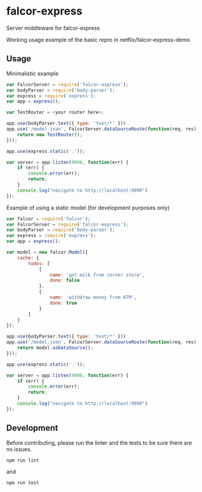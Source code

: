# falcor-express
Server middleware for falcor-express

Working usage example of the basic repro in netflix/falcor-express-demo

## Usage
Minimalistic example

```javascript
var FalcorServer = require('falcor-express');
var bodyParser = require('body-parser');
var express = require('express');
var app = express();

var TestRouter = <your router here>;

app.use(bodyParser.text({ type: 'text/*' }))
app.use('/model.json', FalcorServer.dataSourceRoute(function(req, res) {
    return new TestRouter();
}));

app.use(express.static('.'));

var server = app.listen(9090, function(err) {
    if (err) {
        console.error(err);
        return;
    }
    console.log("navigate to http://localhost:9090")
});

```

Example of using a static model (for development purposes only)

```javascript
var falcor = require('falcor');
var FalcorServer = require('falcor-express');
var bodyParser = require('body-parser');
var express = require('express');
var app = express();

var model = new falcor.Model({
    cache: {
        todos: [
            {
                name: 'get milk from corner store',
                done: false
            },
            {
                name: 'withdraw money from ATM',
                done: true
            }
        ]
    }
});

app.use(bodyParser.text({ type: 'text/*' }))
app.use('/model.json', FalcorServer.dataSourceRoute(function(req, res) {
    return model.asDataSource();
}));

app.use(express.static('.'));

var server = app.listen(9090, function(err) {
    if (err) {
        console.error(err);
        return;
    }
    console.log("navigate to http://localhost:9090")
});
```

## Development
Before contributing, please run the linter and the tests to be sure there are no issues.
```
npm run lint
```
and
```
npm run test
```
